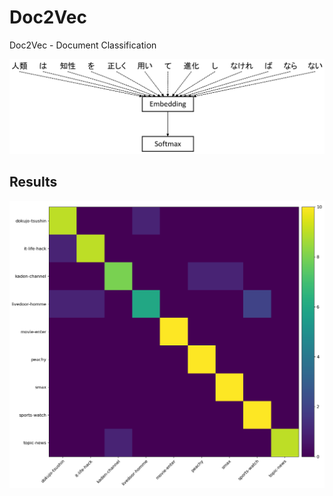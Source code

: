 # Doc2Vec

Doc2Vec - Document Classification

<img src="doc2vec.png">

## Results

<p aling="center">
  <img src="doc2vec_matrix.png">
</p>
